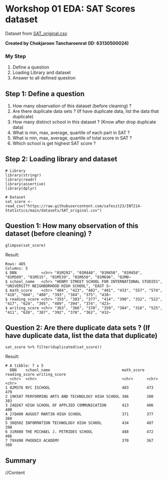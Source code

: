 # Workshop 01 EDA: SAT Scores dataset

Dataset from [SAT_original.csv](https://raw.githubusercontent.com/safesit23/INT214-Statistics/main/datasets/SAT_original.csv)

**Created by Chokjaroen Tancharoenrat (ID: 63130500024)**

### My Step
1. Define a question
2. Loading Library and dataset
3. Answer to all defined question

## Step 1: Define a question

1. How many observation of this dataset (before cleaning) ?
2. Are there duplicate data sets ? (If have duplicate data, list the data that duplicate)
3. How many distinct school in this dataset ? (Know after drop duplicate data)
4. What is min, max, average, quartile of each part in SAT ?
5. What is min, max, average, quartile of total score in SAT ?
6. Which school is get highest SAT score ?

## Step 2: Loading library and dataset

```
# Library
library(stringr)
library(readr)
library(assertive)
library(dplyr)

# Dataset
sat_score <- read_csv("https://raw.githubusercontent.com/safesit23/INT214-Statistics/main/datasets/SAT_original.csv")
```

## Question 1: How many observation of this dataset (before cleaning) ?

```
glimpse(sat_score)
```

Result:

```
Rows: 485
Columns: 5
$ DBN           <chr> "01M292", "01M448", "01M450", "01M458", "01M509", "01M515", "01M539", "01M650", "01M696", "02M0~
$ school_name   <chr> "HENRY STREET SCHOOL FOR INTERNATIONAL STUDIES", "UNIVERSITY NEIGHBORHOOD HIGH SCHOOL", "EAST S~
$ math_score    <chr> "404", "423", "402", "401", "433", "557", "574", "418", "604", "400", "393", "384", "375", "438~
$ reading_score <chr> "355", "383", "377", "414", "390", "332", "522", "417", "624", "395", "409", "394", "374", "423~
$ writing_score <chr> "363", "366", "370", "359", "384", "316", "525", "411", "628", "387", "392", "378", "362", "432~
```

## Question 2: Are there duplicate data sets ? (If have duplicate data, list the data that duplicate)

```
sat_score %>% filter(duplicated(sat_score))
```

Result:

```
# A tibble: 7 x 5
  DBN    school_name                                math_score reading_score writing_score
  <chr>  <chr>                                      <chr>      <chr>         <chr>        
1 02M376 NYC ISCHOOL                                483        473           479          
2 19K507 PERFORMING ARTS AND TECHNOLOGY HIGH SCHOOL 386        380           383          
3 24Q267 HIGH SCHOOL OF APPLIED COMMUNICATION       413        406           400          
4 27Q400 AUGUST MARTIN HIGH SCHOOL                  371        377           360          
5 30Q502 INFORMATION TECHNOLOGY HIGH SCHOOL         434        407           398          
6 31R080 THE MICHAEL J. PETRIDES SCHOOL             488        472           466          
7 79X490 PHOENIX ACADEMY                            370        367           360   
```


## Summary
//Content
